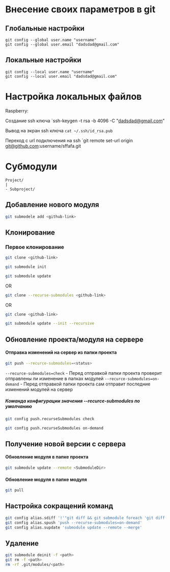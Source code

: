 # Внесение своих параметров в git
## Глобальные настройки
```
git config --global user.name "username"
git config --global user.email "dadsdad@gmail.com"
```

## Локальные настройки
```
git config --local user.name "username"
git config --local user.email "dadsdad@gmail.com"
```

# Настройка локальных файлов

Raspberry:

Создание ssh ключа
`ssh-keygen -t rsa -b 4096 -C "dadsdad@gmail.com"

Вывод на экран ssh ключа
`cat ~/.ssh/id_rsa.pub`

Переход с url подключения на ssh
`git remote set-url origin git@github.com:username/sffafa.git


# Субмодули
```
Project/
|
- Subproject/
```

## Добавление нового модуля
```zsh
git submodele add <github-link>
```


## Клонирование

### Первое клонирование
```zsh
git clone <github-link>

git submodule init

git submodule update
```

OR

```zsh
git clone --recurse-submodules <github-link> 
```

OR

```zsh
git clone <github-link>

git submodule update --init --recursive
```

## Обновление проекта/модуля на сервере
#### Отправка изменений на сервер из папки проекта
```zsh
git push --recurce-submodules=<status>
```
`--recurce-submodules=check` - Перед отправкой папки проекта проверит отправлены ли изменение в папках модулей
`--recurce-submodules=on-demand` - Перед отправкой папки проекта сам отправит последние изменений модулей на сервер

##### Команда конфигурации значения --recurce-submodules по умолчанию  
```zsh
git config push.recurseSubmodules check
```

```zsh
git config push.recurseSubmodules on-demand
```

## Получение новой версии с сервера
#### Обновление модуля  в папке проекта
```zsh
git submodule update --remote <SubmoduleDir>
```

#### Обновление модуля в папке модуля
```zsh
git pull
```
 
## Настройка сокращений команд
```zsh
git config alias.sdiff '!'"git diff && git submodule foreach 'git diff'"
git config alias.spush 'push --recurse-submodules=on-demand'
git config alias.supdate 'submodule update --remote --merge'
```

## Удаление
```zsh
git submodule deinit -f <path>
git rm -f <path>
rm -rf .git/modules/<path>
```